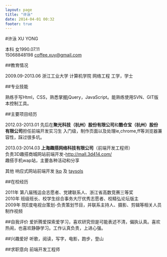 ```yaml
---
layout: page
title: "许泳"
date: 2014-04-01 00:32
footer: true
---
```


#许泳  XU YONG

本科 女1990.07.11<br>
15068848198 <coffee.xuy@gmail.com>


##教育情况
       
2009.09-2013.06 浙江工业大学 计算机学院 网络工程 工学，学士

##专业技能

熟练手写Html，CSS，熟悉掌握jQuery，JavaScript。能熟练使用SVN、GIT版本控制工具。

##主要项目经历

2012.03-2013.01 先后在**聚光科技（杭州）股份有限公司**和**酷仓宝（杭州）股份有限公司**担任前端开发实习生
入门级，制作页面以及处理ie,chrome,ff等浏览器兼容性，踩过很多坑。

2013.03-2014.03 **上海趣搭网络科技有限公司**（前端开发工程师）<br>
负责3D趣搭商城网站前端开发-http://mall.3d414.com/ <br>
趣搭手机wap站，主要各种活动和分享


其他 响应式网站前端开发 [lkp](http://staging.eggplanthq.com/lkp) 及 [taysols](http://203.190.233.98/_beta/index.php)

##在校经历

2011年 第八届残运会志愿者、党建联系人、浙江省高数竞赛三等奖<br>
2010年 班级班长、校学生综合事务大厅优秀志愿者、校精弘论坛版主<br>
2009年 院E度电视台策划-负责策划节目，并联系主持人、摄影、剪辑等相关人员制作视频


##自我评价
爱折腾爱探索爱学习，喜欢研究但是可能表述不清，偏执认真。喜欢热闹，也喜欢静静学习。工作认真负责，上进心强。

##兴趣爱好
听歌，阅读，写字，电影，跑步，登山

##求职意向
前端开发工程师
